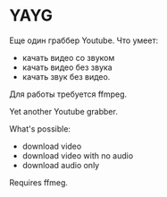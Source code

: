 # YAYG

Еще один граббер Youtube.
Что умеет:
- качать видео со звуком
- качать видео без звука
- качать звук без видео.

Для работы требуется ffmpeg.

Yet another Youtube grabber.

What's possible:
- download video
- download video with no audio
- download audio only

Requires ffmeg.
